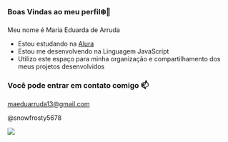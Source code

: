### Boas Vindas ao meu perfil❄️🌵

Meu nome é Maria Eduarda de Arruda 

- Estou estudando na [Alura](https://www.alura.com.br)
- Estou me desenvolvendo na Linguagem JavaScript
- Utilizo este espaço para minha organização e compartilhamento dos meus projetos desenvolvidos

### Você pode entrar em contato comigo 📫

maeduarruda13@gmail.com 

@snowfrosty5678

![](https://tenor.com/pt-BR/view/waving-goodbye-vanellope-gif-24626340)
